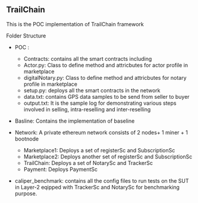 TrailChain
--------------------------------------------
This is the POC implementation of TrailChain framework

Folder Structure
- POC :
  - Contracts: contains all the smart contracts including 
  - Actor.py: Class to define method and attricbutes for actor profile in marketplace
  - digitalNotary.py: Class to define method and attricbutes for notary profile in marketplace
  - setup.py: deploys all the smart contracts in the network
  - data.txt: contains GPS data samples to be send from seller to buyer
  - output.txt: It is the sample log for demonstrating various steps involved in selling, intra-reselling and inter-reselling

- Basline: Contains the implementation of baseline

- Network: A private ethereum network consists of 2 nodes+ 1 miner + 1 bootnode
  - Marketplace1: Deploys a set of registerSc and SubscriptionSc
  - Marketplace2: Deploys another set of registerSc and SubscriptionSc
  - TrailChain: Deploys a set of NotarySc and TrackerSc
  - Payment: Deploys PaymentSc
  
- caliper_benchmark: contains all the config files to run tests on the SUT in Layer-2 eqipped with TrackerSc and NotarySc for benchmarking purpose.